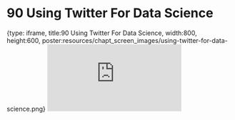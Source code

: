 # 90 Using Twitter For Data Science
 
{type: iframe, title:90 Using Twitter For Data Science, width:800, height:600, poster:resources/chapt_screen_images/using-twitter-for-data-science.png}
![](https://datatrail-jhu.github.io/DataTrail/no_toc/using-twitter-for-data-science.html)
 

 
